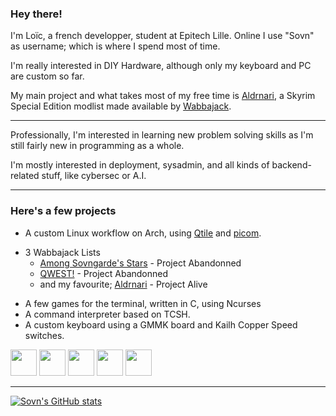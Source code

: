 ### Hey there!

I'm Loïc, a french developper, student at Epitech Lille.
Online I use "Sovn" as username; which is where I spend most of time.

I'm really interested in DIY Hardware, although only my keyboard and PC are custom so far.

My main project and what takes most of my free time is [Aldrnari](https://github.com/SovnSkyrim/Aldrnari), a Skyrim Special Edition modlist made available by [Wabbajack](http://www.wabbajack.org/#/).

---

Professionally, I'm interested in learning new problem solving skills as I'm still fairly new in programming as a whole.

I'm mostly interested in deployment, sysadmin, and all kinds of backend-related stuff, like cybersec or A.I.

---

### Here's a few projects

 * A custom Linux workflow on Arch, using [Qtile](https://github.com/qtile/qtile) and [picom](https://github.com/yshui/picom).
- 3 Wabbajack Lists
  - [Among Sovngarde's Stars](https://github.com/SovnSkyrim/AmongSovngardesStars) - Project Abandonned
  - [QWEST!](https://github.com/SovnSkyrim/QWEST) - Project Abandonned
  - and my favourite; [Aldrnari](https://github.com/SovnSkyrim/Aldrnari) - Project Alive
 * A few games for the terminal, written in C, using Ncurses
 * A command interpreter based on TCSH.
 * A custom keyboard using a GMMK board and Kailh Copper Speed switches.

<img 
     height="42" src="https://github.com/get-icon/geticon/blob/master/icons/archlinux.svg">
<img 
     height="42" src="https://github.com/get-icon/geticon/blob/master/icons/bash.svg"> 
<img 
     height="42" src="https://github.com/get-icon/geticon/blob/master/icons/git-icon.svg"> 
<img 
     height="42" src="https://github.com/get-icon/geticon/blob/master/icons/c.svg">
<img 
     height="42" src="https://github.com/get-icon/geticon/blob/master/icons/python.svg">
___

[![Sovn's GitHub stats](https://github-readme-stats.vercel.app/api?username=SovnSkyrim&show_icons=true&theme=tokyonight)](https://github.com/anuraghazra/github-readme-stats)

